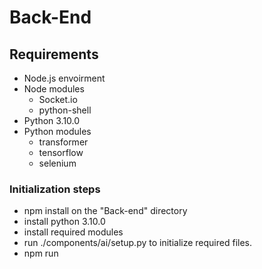 # Back-End

## Requirements

 - Node.js envoirment
 - Node modules
	 - Socket.io
	 - python-shell
 - Python 3.10.0
 - Python modules
	 - transformer
	 - tensorflow
	 - selenium

### Initialization steps

 - npm install on the "Back-end" directory
 - install python 3.10.0
 - install required modules
 - run ./components/ai/setup.py to initialize required files.
 - npm run
